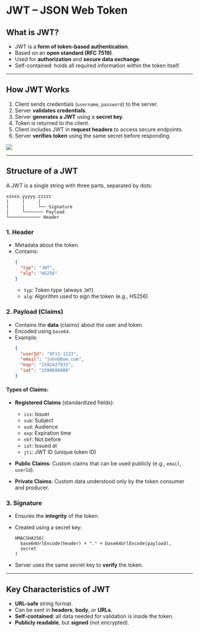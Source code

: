 # JWT – JSON Web Token

## What is JWT?

- JWT is a **form of token-based authentication**.
- Based on an **open standard (RFC 7519)**.
- Used for **authorization** and **secure data exchange**.
- Self-contained: holds all required information within the token itself.

---

## How JWT Works

1. Client sends credentials (`username`, `password`) to the server.
2. Server **validates credentials**.
3. Server **generates a JWT** using a **secret key**.
4. Token is returned to the client.
5. Client includes JWT in **request headers** to access secure endpoints.
6. Server **verifies token** using the same secret before responding.

 ![](../../../Images/jwt.png)

---

## Structure of a JWT

A JWT is a single string with three parts, separated by dots:

```
xxxxx.yyyyy.zzzzz
|     |     |
|     |     └── Signature
|     └─────── Payload
└──────────── Header
```

### 1. Header

- Metadata about the token.
- Contains:
  ```json
  {
    "typ": "JWT",
    "alg": "HS256"
  }
  ```
  - `typ`: Token type (always `JWT`)
  - `alg`: Algorithm used to sign the token (e.g., HS256)

### 2. Payload (Claims)

- Contains the **data** (claims) about the user and token.
- Encoded using `base64`.
- Example:
  ```json
  {
    "userId": "XF11-1123",
    "email": "john@doe.com",
    "exp": "1592427933",
    "iat": "1590696000"
  }
  ```

#### Types of Claims:

- **Registered Claims** (standardized fields):

  - `iss`: Issuer
  - `sub`: Subject
  - `aud`: Audience
  - `exp`: Expiration time
  - `nbf`: Not before
  - `iat`: Issued at
  - `jti`: JWT ID (unique token ID)

- **Public Claims**: Custom claims that can be used publicly (e.g., `email`, `userId`).
- **Private Claims**: Custom data understood only by the token consumer and producer.

### 3. Signature

- Ensures the **integrity** of the token.
- Created using a secret key:

  ```
  HMACSHA256(
    base64UrlEncode(header) + "." + base64UrlEncode(payload),
    secret
  )
  ```

- Server uses the same secret key to **verify** the token.

---

## Key Characteristics of JWT

- **URL-safe** string format.
- Can be sent in **headers**, **body**, or **URLs**.
- **Self-contained**: all data needed for validation is inside the token.
- **Publicly readable**, but **signed** (not encrypted).
